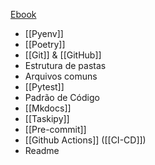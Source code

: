 [Ebook](https://jornadadedados.alpaclass.com/c/aulas/download/5934f82c-f6ec-4f34-aa5d-4add223960ed)
- [[Pyenv]]
- [[Poetry]]
- [[Git]] & [[GitHub]]
- Estrutura de pastas
- Arquivos comuns
- [[Pytest]]
- Padrão de Código
- [[Mkdocs]]
- [[Taskipy]]
- [[Pre-commit]]
- [[Github Actions]] ([[CI-CD]])
- Readme